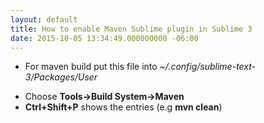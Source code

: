 ```yaml
---
layout: default
title: How to enable Maven Sublime plugin in Sublime 3
date: 2015-10-05 13:34:49.000000000 -06:00
---
```

* For maven build put this file into *~/.config/sublime-text-3/Packages/User* 
<script src="https://gist.github.com/akottr/6164036.js"></script>
* Choose **Tools->Build System->Maven** 
* **Ctrl+Shift+P** shows the entries (e.g **mvn clean**) 
